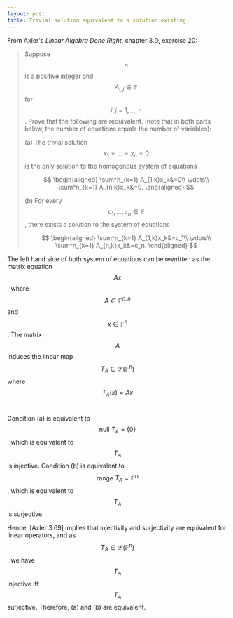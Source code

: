 ```yaml
---
layout: post
title: Trivial solution equivalent to a solution existing
---
```


From Axler's *Linear Algebra Done Right*, chapter 3.D, exercise 20:

> Suppose $$n$$ is a positive integer and $$A_{i,j} \in \mathbb{F}$$ for 
> $$i, j = 1, \dots, n$$. Prove that the following are requivalent. 
> (note that in both parts below, the number of equations equals 
> the number of variables):
> 
> (a) The trivial solution $$x_1 = \dots = x_n = 0$$ is the only solution to 
> the homogenous system of equations 
>
> $$
\begin{aligned}
\sum^n_{k=1} A_{1,k}x_k&=0\\
\vdots\\
\sum^n_{k=1} A_{n,k}x_k&=0.
\end{aligned}
> $$
>
> (b) For every $$c_1, \dots, c_n \in \mathbb{F}$$, there exists a solution to the system 
> of equations
>
> $$
\begin{aligned}
\sum^n_{k=1} A_{1,k}x_k&=c_1\\
\vdots\\
\sum^n_{k=1} A_{n,k}x_k&=c_n.
\end{aligned}
> $$

The left hand side of both system of equations can be rewritten as the
matrix equation $$Ax$$, where $$A \in \mathbb{F}^{n,n}$$ and 
$$x \in \mathbb{F}^n$$. The matrix $$A$$ induces the linear map 
$$T_A \in \mathcal{L}(\mathbb{F}^n)$$ where $$T_A(x) = A x$$.

Condition (a) is equivalent to $$\text{null } T_A = \{0\}$$, which is equivalent to $$T_A$$ is injective. 
Condition (b) is equivalent to $$\text{range } T_A = \mathbb{F^n}$$, which is equivalent to $$T_A$$ is surjective.

Hence, [Axler 3.69] implies that injectivity and surjectivity are 
equivalent for linear operators, and as $$T_A \in \mathcal{L}(\mathbb{F}^n)$$,
we have $$T_A$$ injective iff $$T_A$$ surjective. Therefore, (a) and (b) are 
equivalent.
